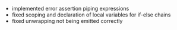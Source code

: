 - implemented error assertion piping expressions
- fixed scoping and declaration of local variables for if-else chains
- fixed unwrapping not being emitted correctly
